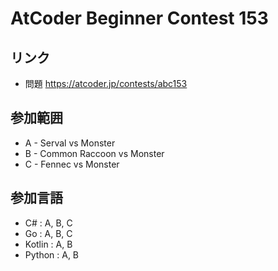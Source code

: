 # AtCoder Beginner Contest 153
## リンク
- 問題 https://atcoder.jp/contests/abc153
## 参加範囲
- A - Serval vs Monster
- B - Common Raccoon vs Monster
- C - Fennec vs Monster
## 参加言語
- C# : A, B, C
- Go : A, B, C
- Kotlin : A, B
- Python : A, B
